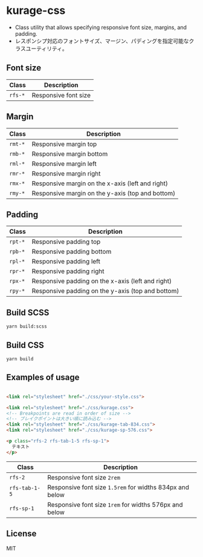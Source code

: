 # kurage-css

- Class utility that allows specifying responsive font size, margins, and padding.
- レスポンシプ対応のフォントサイズ、マージン、パディングを指定可能なクラスユーティリティ。

## Font size

| Class   | Description          |
|---------|----------------------|
| `rfs-*` | Responsive font size |

## Margin

| Class   | Description                                      |
|---------|--------------------------------------------------|
| `rmt-*` | Responsive margin top                            |
| `rmb-*` | Responsive margin bottom                         |
| `rml-*` | Responsive margin left                           |
| `rmr-*` | Responsive margin right                          |
| `rmx-*` | Responsive margin on the x-axis (left and right) |
| `rmy-*` | Responsive margin on the y-axis (top and bottom) |

## Padding

| Class   | Description                                       |
|---------|---------------------------------------------------|
| `rpt-*` | Responsive padding top                            |
| `rpb-*` | Responsive padding bottom                         |
| `rpl-*` | Responsive padding left                           |
| `rpr-*` | Responsive padding right                          |
| `rpx-*` | Responsive padding on the x-axis (left and right) |
| `rpy-*` | Responsive padding on the y-axis (top and bottom) |

## Build SCSS

```
yarn build:scss
```

## Build CSS

```
yarn build
```

## Examples of usage

```html

<link rel="stylesheet" href="./css/your-style.css">

<link rel="stylesheet" href="./css/kurage.css">
<!-- Breakpoints are read in order of size -->
<!-- ブレイクポイントは大きい順に読み込む -->
<link rel="stylesheet" href="./css/kurage-tab-834.css">
<link rel="stylesheet" href="./css/kurage-sp-576.css">

<p class="rfs-2 rfs-tab-1-5 rfs-sp-1">
  テキスト
</p>
```

| Class         | Description                                              |
|---------------|----------------------------------------------------------|
| `rfs-2`       | Responsive font size `2rem`                              |
| `rfs-tab-1-5` | Responsive font size `1.5rem` for widths 834px and below |
| `rfs-sp-1`    | Responsive font size `1rem` for widths 576px and below   |

## License

MIT
